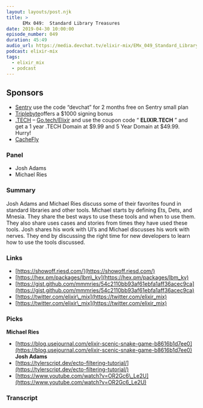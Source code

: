 ```yaml
---
layout: layouts/post.njk
title: >
      EMx 049:  Standard Library Treasures
date: 2019-04-30 10:00:00
episode_number: 049
duration: 45:49
audio_url: https://media.devchat.tv/elixir-mix/EMx_049_Standard_Library_Treasures.mp3
podcast: elixir-mix
tags: 
  - elixir_mix
  - podcast
---
```


## **Sponsors**

- [Sentry](https://sentry.io/) use the code “devchat” for 2 months free on Sentry small plan
- [Triplebyte](https://triplebyte.com/elixir)offers a $1000 signing bonus
- [.TECH](https://get.tech/) – [Go.tech/Elixir](https://get.tech/?&coupon=ELIXIR.TECH&utm_source=Influencer&utm_medium=Podcast&utm_campaign=ElixirMix) and use the coupon code “ **ELIXIR.TECH** ” and get a 1 year .TECH Domain at $9.99 and 5 Year Domain at $49.99. Hurry!
- [CacheFly](https://www.cachefly.com/)

### **Panel**

- Josh Adams
- Michael Ries

### **Summary**
Josh Adams and Michael Ries discuss some of their favorites found in standard libraries and other tools. Michael starts by defining Ets, Dets, and Mnesia. They share the best ways to use these tools and when to use them. They also share uses cases and stories from times they have used these tools. Josh shares his work with UI’s and Michael discusses his work with nerves. They end by discussing the right time for new developers to learn how to use the tools discussed. 
### **Links**

- [https://showoff.riesd.com/](https://showoff.riesd.com/)
- [https://hex.pm/packages/lbm\_kv](https://hex.pm/packages/lbm_kv)
- [https://gist.github.com/mmmries/54c2110bb93af61ebfa1aff36acec9ca](https://gist.github.com/mmmries/54c2110bb93af61ebfa1aff36acec9ca)
- [https://twitter.com/elixir\_mix](https://twitter.com/elixir_mix)
- [https://twitter.com/elixir\_mix](https://twitter.com/elixir_mix)

### **Picks**
 **Michael Ries**
- [https://blog.usejournal.com/elixir-scenic-snake-game-b8616b1d7ee0](https://blog.usejournal.com/elixir-scenic-snake-game-b8616b1d7ee0)
**Josh Adams**
- [https://tylerscript.dev/ecto-filtering-tutorial/](https://tylerscript.dev/ecto-filtering-tutorial/)
- [https://www.youtube.com/watch?v=OR2Gc6\_Le2U](https://www.youtube.com/watch?v=OR2Gc6_Le2U)


### Transcript


